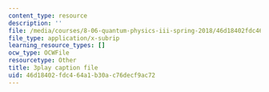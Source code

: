 ```yaml
---
content_type: resource
description: ''
file: /media/courses/8-06-quantum-physics-iii-spring-2018/46d18402fdc464a1b30ac76decf9ac72_83lPKkTfGlY.srt
file_type: application/x-subrip
learning_resource_types: []
ocw_type: OCWFile
resourcetype: Other
title: 3play caption file
uid: 46d18402-fdc4-64a1-b30a-c76decf9ac72
---
```

